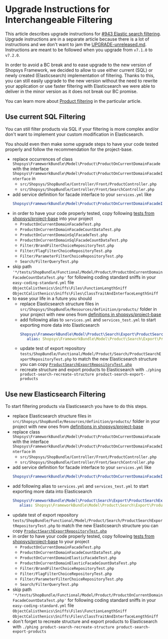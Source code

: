 # Upgrade Instructions for Interchangeable Filtering

This article describes upgrade instructions for [#943 Elastic search filtering](https://github.com/shopsys/shopsys/pull/943).
Upgrade instructions are in a separate article because there is a lot of instructions and we don't want to jam the [UPGRADE-unreleased.md](/docs/upgrade/UPGRADE-unreleased.md). <!--- TODO change to released version -->
Instructions are meant to be followed when you upgrade from `v7.1.0` to `v7.2.0`.

In order to avoid a BC break and to ease upgrade to the new version of Shopsys Framework,
we decided to allow to use either current (SQL) or newly created (Elasticsearch) implementation of filtering.
Thanks to this, you can still easily upgrade to the new version without the need to rewrite your application
or use faster filtering with Elasticsearch we were able to deliver in the minor version as it does not break our BC promise.

You can learn more about [Product filtering](/docs/model/front-end-product-filtering.md) in the particular article.

## Use current SQL Filtering
You can still filter products via SQL if your filtering is more complex and/or don't want to implement your custom modification in Elasticsearch.

You should even then make some upgrade steps to have your code tested properly and follow the recommendation for the project-base.

- replace occurrences of class `Shopsys\FrameworkBundle\Model\Product\ProductOnCurrentDomainFacade` with the interface `Shopsys\FrameworkBundle\Model\Product\ProductOnCurrentDomainFacadeInterface` in
    - `src/Shopsys/ShopBundle/Controller/Front/ProductController.php`
    - `src/Shopsys/ShopBundle/Controller/Front/SearchController.php`
- add service definition for facade interface to your `services.yml` like
    ```yaml
    Shopsys\FrameworkBundle\Model\Product\ProductOnCurrentDomainFacadeInterface: '@Shopsys\FrameworkBundle\Model\Product\ProductOnCurrentDomainFacade'
    ```
- in order to have your code properly tested, copy following [tests from shopsys/project-base](https://github.com/shopsys/project-base/blob/master/tests/ShopBundle/Functional/Model/Product) into your project
    - `ProductOnCurrentDomainFacadeTest.php`
    - `ProductOnCurrentDomainFacadeCountDataTest.php`
    - `ProductOnCurrentDomainSqlFacadeTest.php`
    - `ProductOnCurrentDomainSqlFacadeCountDataTest.php`
    - `Filter/BrandFilterChoiceRepositoryTest.php`
    - `Filter/FlagFilterChoiceRepositoryTest.php`
    - `Filter/ParameterFilterChoiceRepositoryTest.php`
    - `Search/FilterQueryTest.php`
- skip path `'*/tests/ShopBundle/Functional/Model/Product/ProductOnCurrentDomainFacadeCountDataTest.php'` for following coding standard sniffs in your `easy-coding-standard.yml` file
    `ObjectCalisthenics\Sniffs\Files\FunctionLengthSniff`
    `ObjectCalisthenics\Sniffs\Files\ClassTraitAndInterfaceLengthSniff`
- to ease your life in a future you should
    - replace Elasticsearch structure files in `src/Shopsys/ShopBundle/Resources/definition/products/` folder in your project with new ones from [definitions in shopsys/project-base](https://github.com/shopsys/project-base/blob/master/src/Shopsys/ShopBundle/Resources/definition/product/)
    - add following alias to `services.yml` and `services_test.yml` to start exporting more data into Elasticsearch
        ```yaml
       Shopsys\FrameworkBundle\Model\Product\Search\Export\ProductSearchExportRepository:
           alias: Shopsys\FrameworkBundle\Model\Product\Search\Export\ProductSearchExportWithFilterRepository
        ```
    - update test of export repository `tests/ShopBundle/Functional/Model/Product/Search/ProductSearchExportRepositoryTest.php` to match the new Elasticsearch structure
        you can copy [`ProductSearchExportRepositoryTest.php`](https://github.com/shopsys/project-base/blob/master/tests/ShopBundle/Functional/Model/Product/Search/ProductSearchExportRepositoryTest.php)
    - recreate structure and export products to Elasticsearch with `./phing product-search-recreate-structure product-search-export-products`

## Use new Elasticsearch Filtering
To start filtering products via Elasticsearch you have to do this steps.

- replace Elasticsearch structure files in `src/Shopsys/ShopBundle/Resources/definition/products/` folder in your project with new ones from [definitions in shopsys/project-base](https://github.com/shopsys/project-base/blob/master/src/Shopsys/ShopBundle/Resources/definition/product/)
- replace class `Shopsys\FrameworkBundle\Model\Product\ProductOnCurrentDomainFacade` with the interface `Shopsys\FrameworkBundle\Model\Product\ProductOnCurrentDomainFacadeInterface` in
    - `src/Shopsys/ShopBundle/Controller/Front/ProductController.php`
    - `src/Shopsys/ShopBundle/Controller/Front/SearchController.php`
- add service definition for facade interface to your `services.yml` like
    ```yaml
   Shopsys\FrameworkBundle\Model\Product\ProductOnCurrentDomainFacadeInterface: '@Shopsys\FrameworkBundle\Model\Product\ProductOnCurrentDomainElasticFacade'
    ```
- add following alias to `services.yml` and `services_test.yml` to start exporting more data into Elasticsearch
    ```yaml
   Shopsys\FrameworkBundle\Model\Product\Search\Export\ProductSearchExportRepository:
       alias: Shopsys\FrameworkBundle\Model\Product\Search\Export\ProductSearchExportWithFilterRepository
    ```
- update test of export repository `tests/ShopBundle/Functional/Model/Product/Search/ProductSearchExportRepositoryTest.php` to match the new Elasticsearch structure
    you can copy [`ProductSearchExportRepositoryTest.php`](https://github.com/shopsys/project-base/blob/master/tests/ShopBundle/Functional/Model/Product/Search/ProductSearchExportRepositoryTest.php)
- in order to have your code properly tested, copy following [tests from shopsys/project-base](https://github.com/shopsys/project-base/blob/master/tests/ShopBundle/Functional/Model/Product) to your project
    - `ProductOnCurrentDomainFacadeTest.php`
    - `ProductOnCurrentDomainFacadeCountDataTest.php`
    - `ProductOnCurrentDomainElasticFacadeTest.php`
    - `ProductOnCurrentDomainElasticFacadeCountDataTest.php`
    - `Filter/BrandFilterChoiceRepositoryTest.php`
    - `Filter/FlagFilterChoiceRepositoryTest.php`
    - `Filter/ParameterFilterChoiceRepositoryTest.php`
    - `Search/FilterQueryTest.php`
- skip path `'*/tests/ShopBundle/Functional/Model/Product/ProductOnCurrentDomainFacadeCountDataTest.php'` for following coding standard sniffs in your `easy-coding-standard.yml` file
    `ObjectCalisthenics\Sniffs\Files\FunctionLengthSniff`
    `ObjectCalisthenics\Sniffs\Files\ClassTraitAndInterfaceLengthSniff`
- don't forget to recreate structure and export products to Elasticsearch with `./phing product-search-recreate-structure product-search-export-products`
